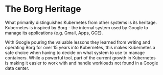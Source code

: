 # The Borg Heritage

What primarily distinguishes Kubernetes from other systems is its heritage. Kubernetes is inspired by Borg - the internal system used by Google to manage its applications (e.g. Gmail, Apps, GCE).&#x20;

With Google pouring the valuable lessons they learned from writing and operating Borg for over 15 years into Kubernetes, this makes Kubernetes a safe choice when having to decide on what system to use to manage containers. While a powerful tool, part of the current growth in Kubernetes is making it easier to work with and handle workloads not found in a Google data center.

&#x20;
